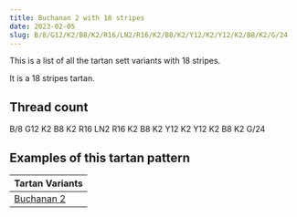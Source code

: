 ```yaml
---
title: Buchanan 2 with 18 stripes
date: 2023-02-05
slug: B/8/G12/K2/B8/K2/R16/LN2/R16/K2/B8/K2/Y12/K2/Y12/K2/B8/K2/G/24
---
```

This is a list of all the tartan sett variants with 18 stripes.

It is a 18 stripes tartan.


## Thread count
B/8 G12 K2 B8 K2 R16 LN2 R16 K2 B8 K2 Y12 K2 Y12 K2 B8 K2 G/24

## Examples of this tartan pattern

| Tartan Variants |
|---------------|
| [Buchanan 2](/variants/b/8/g12/k2/b8/k2/r16/ln2/r16/k2/b8/k2/y12/k2/y12/k2/b8/k2/g/24-b304080-g008000-k000000-lne0e0e0-rc00000-yf0c000)||
